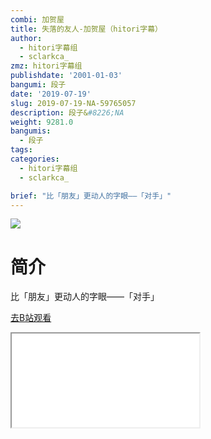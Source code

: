 ```yaml
---
combi: 加贺屋
title: 失落的友人-加贺屋（hitori字幕）
author:
  - hitori字幕组
  - sclarkca_
zmz: hitori字幕组
publishdate: '2001-01-03'
bangumi: 段子
date: '2019-07-19'
slug: 2019-07-19-NA-59765057
description: 段子&#8226;NA
weight: 9281.0
bangumis:
  - 段子
tags:
categories:
  - hitori字幕组
  - sclarkca_

brief: "比「朋友」更动人的字眼——「对手」"
---
```

![](https://raw.githubusercontent.com/tcgriffith/owaraisite/master/static/tmpimg/4793b96f08201797883d95ad8f6f1df4aa9b2797.jpg.480.jpg)
# 简介  
比「朋友」更动人的字眼——「对手」  

[去B站观看](https://www.bilibili.com/video/av59765057/)
<div class ="resp-container"><iframe class="testiframe" src="//player.bilibili.com/player.html?aid=59765057"", scrolling="no", allowfullscreen="true" > </iframe></div> 
